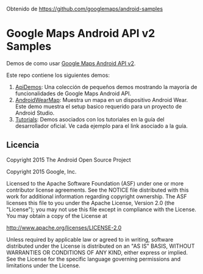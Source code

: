 Obtenido de https://github.com/googlemaps/android-samples

Google Maps Android API v2 Samples
===================================

Demos de como usar 
[Google Maps Android API v2](https://developers.google.com/maps/documentation/android/).

Este repo contiene los siguientes demos:

1. [ApiDemos](ApiDemos): Una colección de pequeños demos mostrando la mayoría de funcionalidades de Google Maps Android API. 
2. [AndroidWearMap](AndroidWearMap):
Muestra un mapa en un dispositivo Android Wear. Este demo muestra el setup basico requerido para un proyecto de Android Studio.
3. [Tutorials](https://github.com/googlemaps/android-samples/tree/master/tutorials): Demos asociados con los tutoriales en la guía del desarrollador oficial. Ve cada ejemplo para el link asociado a la guía.


Licencia
-------

Copyright 2015 The Android Open Source Project

Copyright 2015 Google, Inc.

Licensed to the Apache Software Foundation (ASF) under one or more contributor
license agreements.  See the NOTICE file distributed with this work for
additional information regarding copyright ownership.  The ASF licenses this
file to you under the Apache License, Version 2.0 (the "License"); you may not
use this file except in compliance with the License.  You may obtain a copy of
the License at

  http://www.apache.org/licenses/LICENSE-2.0

Unless required by applicable law or agreed to in writing, software
distributed under the License is distributed on an "AS IS" BASIS, WITHOUT
WARRANTIES OR CONDITIONS OF ANY KIND, either express or implied.  See the
License for the specific language governing permissions and limitations under
the License.
